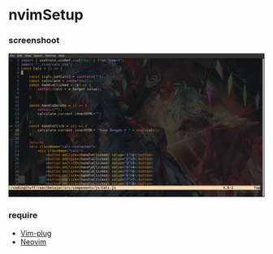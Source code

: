 # nvimSetup

### screenshoot
[<img src="/Screenshot_2022-04-25_02-08-26.png" width="600" >](https://raw.githubusercontent.com/Kurniawanrzk/nvimSetup/main/Screenshot_2022-04-25_02-08-26.png)

### require
- [Vim-plug](https://github.com/junegunn/vim-plug)
- [Neovim](https://github.com/neovim/neovim/)

